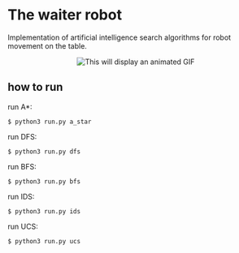 # The waiter robot
Implementation of artificial intelligence search algorithms for robot movement on the table.

<p align="center">
<img src="https://s6.uupload.ir/files/screencast_from_22-12-09_10_14_28_gb5i.gif" alt="This will display an animated GIF" >
</p>

## how to run

run A*:
```
$ python3 run.py a_star
```

run DFS:
```
$ python3 run.py dfs
```

run BFS:
```
$ python3 run.py bfs
```

run IDS:
```
$ python3 run.py ids
```

run UCS:
```
$ python3 run.py ucs
```
